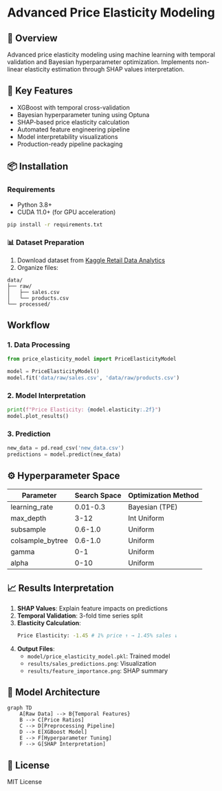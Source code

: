 # Advanced Price Elasticity Modeling

## 🚀 Overview
Advanced price elasticity modeling using machine learning with temporal validation and Bayesian hyperparameter optimization. Implements non-linear elasticity estimation through SHAP values interpretation.

## 📌 Key Features
- XGBoost with temporal cross-validation
- Bayesian hyperparameter tuning using Optuna
- SHAP-based price elasticity calculation
- Automated feature engineering pipeline
- Model interpretability visualizations
- Production-ready pipeline packaging

## 📦 Installation

### Requirements
- Python 3.8+
- CUDA 11.0+ (for GPU acceleration)

```bash
pip install -r requirements.txt
```

### 📊 Dataset Preparation
1. Download dataset from [Kaggle Retail Data Analytics](https://www.kaggle.com/datasets/manjeetsingh/retaildataset)
2. Organize files:
   
```
data/
├── raw/
│   ├── sales.csv
│   └── products.csv
└── processed/
```

## Workflow

### 1. Data Processing
```python
from price_elasticity_model import PriceElasticityModel

model = PriceElasticityModel()
model.fit('data/raw/sales.csv', 'data/raw/products.csv')
```

### 2. Model Interpretation
```python
print(f"Price Elasticity: {model.elasticity:.2f}")
model.plot_results()
```

### 3. Prediction
```python
new_data = pd.read_csv('new_data.csv')
predictions = model.predict(new_data)
```

## ⚙ Hyperparameter Space
| Parameter | Search Space | Optimization Method |
|-----------|--------------|----------------------|
| learning_rate | 0.01-0.3 | Bayesian (TPE) |
| max_depth | 3-12 | Int Uniform |
| subsample | 0.6-1.0 | Uniform |
| colsample_bytree | 0.6-1.0 | Uniform |
| gamma | 0-1 | Uniform |
| alpha | 0-10 | Uniform |

## 📈 Results Interpretation
1. **SHAP Values**: Explain feature impacts on predictions
2. **Temporal Validation**: 3-fold time series split
3. **Elasticity Calculation**: 
   ```bash
   Price Elasticity: -1.45 # 1% price ↑ → 1.45% sales ↓
   ```
4. **Output Files**:
   - `model/price_elasticity_model.pkl`: Trained model
   - `results/sales_predictions.png`: Visualization
   - `results/feature_importance.png`: SHAP summary

## 🧠 Model Architecture
```mermaid
graph TD
    A[Raw Data] --> B{Temporal Features}
    B --> C[Price Ratios]
    C --> D[Preprocessing Pipeline]
    D --> E[XGBoost Model]
    E --> F[Hyperparameter Tuning]
    F --> G[SHAP Interpretation]
```

## 📄 License
MIT License 
